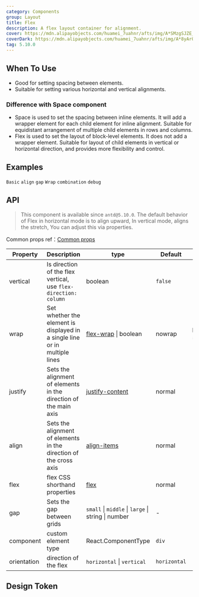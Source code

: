 ```yaml
---
category: Components
group: Layout
title: Flex
description: A flex layout container for alignment.
cover: https://mdn.alipayobjects.com/huamei_7uahnr/afts/img/A*SMzgSJZE_AwAAAAAAAAAAAAADrJ8AQ/original
coverDark: https://mdn.alipayobjects.com/huamei_7uahnr/afts/img/A*8yArQ43EGccAAAAAAAAAAAAADrJ8AQ/original
tag: 5.10.0
---
```


## When To Use

- Good for setting spacing between elements.
- Suitable for setting various horizontal and vertical alignments.

### Difference with Space component

- Space is used to set the spacing between inline elements. It will add a wrapper element for each child element for inline alignment. Suitable for equidistant arrangement of multiple child elements in rows and columns.
- Flex is used to set the layout of block-level elements. It does not add a wrapper element. Suitable for layout of child elements in vertical or horizontal direction, and provides more flexibility and control.

## Examples

<!-- prettier-ignore -->
<code src="./demo/basic.tsx">Basic</code>
<code src="./demo/align.tsx">align</code>
<code src="./demo/gap.tsx">gap</code>
<code src="./demo/wrap.tsx">Wrap</code>
<code src="./demo/combination.tsx">combination</code>
<code src="./demo/debug.tsx" debug>debug</code>

## API

> This component is available since `antd@5.10.0`. The default behavior of Flex in horizontal mode is to align upward, In vertical mode, aligns the stretch, You can adjust this via properties.

Common props ref：[Common props](/docs/react/common-props)

| Property | Description | type | Default | Version |
| --- | --- | --- | --- | --- |
| vertical | Is direction of the flex vertical, use `flex-direction: column` | boolean | `false` |  |
| wrap | Set whether the element is displayed in a single line or in multiple lines | [flex-wrap](https://developer.mozilla.org/en-US/docs/Web/CSS/flex-wrap) \| boolean | nowrap | boolean: 5.17.0 |
| justify | Sets the alignment of elements in the direction of the main axis | [justify-content](https://developer.mozilla.org/en-US/docs/Web/CSS/justify-content) | normal |  |
| align | Sets the alignment of elements in the direction of the cross axis | [align-items](https://developer.mozilla.org/en-US/docs/Web/CSS/align-items) | normal |  |
| flex | flex CSS shorthand properties | [flex](https://developer.mozilla.org/en-US/docs/Web/CSS/flex) | normal |  |
| gap | Sets the gap between grids | `small` \| `middle` \| `large` \| string \| number | - |  |
| component | custom element type | React.ComponentType | `div` |  |
| orientation | direction of the flex | `horizontal` \| `vertical` | `horizontal` | - |

## Design Token

<ComponentTokenTable component="Flex"></ComponentTokenTable>
